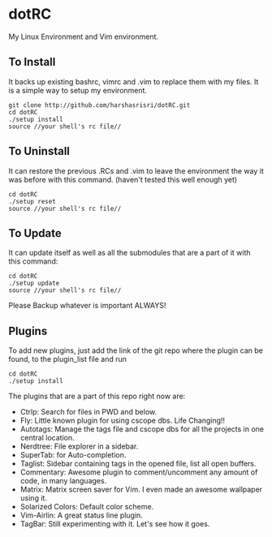 dotRC
=====

My Linux Environment and Vim environment.

To Install
-----
It backs up existing bashrc, vimrc and .vim to replace them with my files. It is a simple way to setup my environment.
~~~
git clone http://github.com/harshasrisri/dotRC.git
cd dotRC
./setup install
source //your shell's rc file//
~~~

To Uninstall
-----
It can restore the previous .RCs and .vim to leave the environment the way it was before with this command.
(haven't tested this well enough yet)
~~~
cd dotRC
./setup reset
source //your shell's rc file//
~~~

To Update
----
It can update itself as well as all the submodules that are a part of it with this command:
~~~
cd dotRC
./setup update
source //your shell's rc file//
~~~

Please Backup whatever is important ALWAYS!

Plugins
-------
To add new plugins, just add the link of the git repo where the plugin can be found, to the plugin_list file and run
~~~
cd dotRC
./setup install
~~~

The plugins that are a part of this repo right now are:
* Ctrlp: Search for files in PWD and below.
* Fly: Little known plugin for using cscope dbs. Life Changing!!
* Autotags: Manage the tags file and cscope dbs for all the projects in one central location.
* Nerdtree: File explorer in a sidebar.
* SuperTab: for Auto-completion.
* Taglist: Sidebar containing tags in the opened file, list all open buffers.
* Commentary: Awesome plugin to comment/uncomment any amount of code, in many languages.
* Matrix: Matrix screen saver for Vim. I even made an awesome wallpaper using it.
* Solarized Colors: Default color scheme.
* Vim-Airlin: A great status line plugin.
* TagBar: Still experimenting with it. Let's see how it goes.
